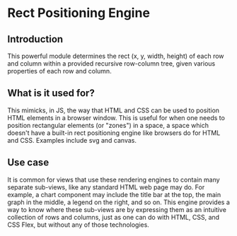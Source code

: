 # Rect Positioning Engine

## Introduction
This powerful module determines the rect (x, y, width, height) of each row and column within a provided recursive row-column tree, given various properties of each row and column.

## What is it used for?
This mimicks, in JS, the way that HTML and CSS can be used to position HTML elements in a browser window. This is useful for when one needs to position rectangular elements (or "zones") in a space, a space which doesn't have a built-in rect positioning engine like browsers do for HTML and CSS. Examples include svg and canvas.

## Use case
It is common for views that use these rendering engines to contain many separate sub-views, like any standard HTML web page may do. For example, a chart component may include the title bar at the top, the main graph in the middle, a legend on the right, and so on. This engine provides a way to know where these sub-views are by expressing them as an intuitive collection of rows and columns, just as one can do with HTML, CSS, and CSS Flex, but without any of those technologies.